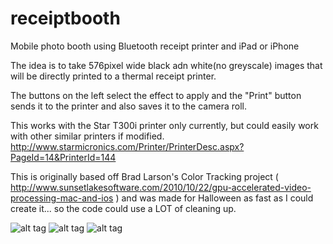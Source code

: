 receiptbooth
============

Mobile photo booth using Bluetooth receipt printer and iPad or iPhone

The idea is to take 576pixel wide black adn white(no greyscale) images that will be directly printed to a thermal receipt printer.

The buttons on the left select the effect to apply and the "Print" button sends it to the printer and also saves it to the camera roll.

This works with the Star T300i printer only currently, but could easily work with other similar printers if modified. http://www.starmicronics.com/Printer/PrinterDesc.aspx?PageId=14&PrinterId=144

This is originally based off Brad Larson's Color Tracking project ( http://www.sunsetlakesoftware.com/2010/10/22/gpu-accelerated-video-processing-mac-and-ios ) and was made for Halloween as fast as I could create it... so the code could use a LOT of cleaning up. 

![alt tag](https://raw.github.com/gabebear/receiptbooth/master/photos/edge.PNG)
![alt tag](https://raw.github.com/gabebear/receiptbooth/master/photos/dither.PNG)
![alt tag](https://raw.github.com/gabebear/receiptbooth/master/photos/contrast.PNG)
